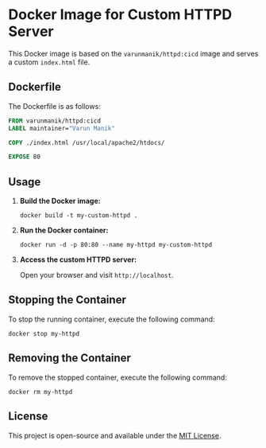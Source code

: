 # Docker Image for Custom HTTPD Server

This Docker image is based on the `varunmanik/httpd:cicd` image and serves a custom `index.html` file.

## Dockerfile

The Dockerfile is as follows:

```Dockerfile
FROM varunmanik/httpd:cicd
LABEL maintainer="Varun Manik"

COPY ./index.html /usr/local/apache2/htdocs/

EXPOSE 80
```

## Usage

1. **Build the Docker image:**

   ```
   docker build -t my-custom-httpd .
   ```

2. **Run the Docker container:**

   ```
   docker run -d -p 80:80 --name my-httpd my-custom-httpd
   ```

3. **Access the custom HTTPD server:**

   Open your browser and visit `http://localhost`.

## Stopping the Container

To stop the running container, execute the following command:

```
docker stop my-httpd 
```

## Removing the Container

To remove the stopped container, execute the following command:

```
docker rm my-httpd
```

## License

This project is open-source and available under the [MIT License](LICENSE).
